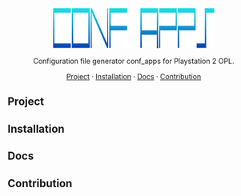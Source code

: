 <div align="center">
  <img width="64%" height="80" src="./.github/logotipo.svg">
  <p align="center">Configuration file generator conf_apps for Playstation 2 OPL.</p>
  <p align="center">
    <a href="#project">Project</a> · 
    <a href="#installation">Installation</a> · 
    <a href="#docs">Docs</a> · 
    <a href="#contribution">Contribution</a>
  </p>
</div>

## Project

## Installation

## Docs

## Contribution